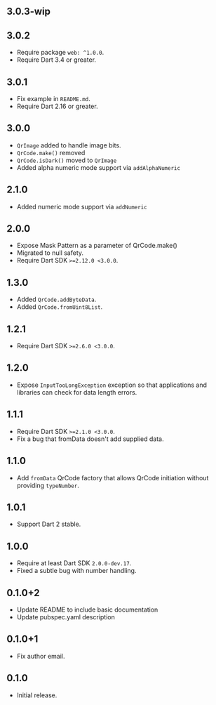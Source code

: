 ## 3.0.3-wip

## 3.0.2

- Require package `web: ^1.0.0`.
- Require Dart 3.4 or greater.

## 3.0.1

- Fix example in `README.md`.
- Require Dart 2.16 or greater.

## 3.0.0

- `QrImage` added to handle image bits.
- `QrCode.make()` removed
- `QrCode.isDark()` moved to `QrImage`
- Added alpha numeric mode support via `addAlphaNumeric`

## 2.1.0

- Added numeric mode support via `addNumeric`

## 2.0.0

- Expose Mask Pattern as a parameter of QrCode.make()
- Migrated to null safety.
- Require Dart SDK `>=2.12.0 <3.0.0`.

## 1.3.0

- Added `QrCode.addByteData`.
- Added `QrCode.fromUint8List`.

## 1.2.1

- Require Dart SDK `>=2.6.0 <3.0.0`.

## 1.2.0

- Expose `InputTooLongException` exception so that applications and libraries
  can check for data length errors.

## 1.1.1

- Require Dart SDK `>=2.1.0 <3.0.0`.
- Fix a bug that fromData doesn't add supplied data.

## 1.1.0

- Add `fromData` QrCode factory that allows QrCode initiation without providing
  `typeNumber`.

## 1.0.1

- Support Dart 2 stable.

## 1.0.0

- Require at least Dart SDK `2.0.0-dev.17`.
- Fixed a subtle bug with number handling.

## 0.1.0+2

- Update README to include basic documentation
- Update pubspec.yaml description

## 0.1.0+1

- Fix author email.

## 0.1.0

- Initial release.
